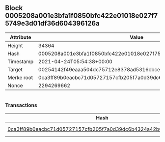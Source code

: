 ## Block 0005208a001e3bfa1f0850bfc422e01018e027f75749e3d01df36d604396126a

Attribute | Value
--- | ---
Height | 34364
Hash | 0005208a001e3bfa1f0850bfc422e01018e027f75749e3d01df36d604396126a
Timestamp | 2021-04-24T05:54:38+00:00
Target | 00254142f49eaaa504dc75712e8378ad5316cbcead634704b3734b6271167cc4
Merke root | 0ca3ff89b0eacbc71d05727157cfb205f7a0d39dc6b4324a42b680d47743dffe
Nonce | 2294269662

```

```

### Transactions

Hash | Amount
--- | ---
[0ca3ff89b0eacbc71d05727157cfb205f7a0d39dc6b4324a42b680d47743dffe](0ca3ff89b0eacbc71d05727157cfb205f7a0d39dc6b4324a42b680d47743dffe.md) | 10.00000000 SKEPTI 
